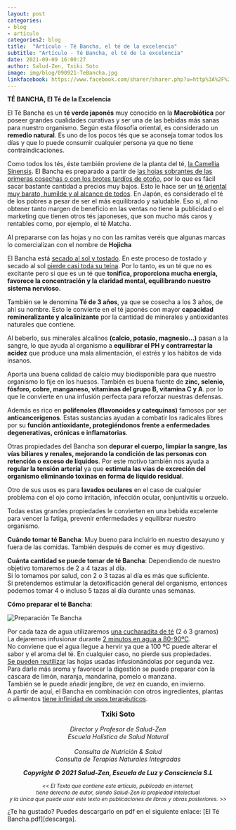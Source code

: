 ```yaml
---
layout: post
categories:
- blog
- articulo
categories2: blog
title:  "Artículo - Té Bancha, el té de la excelencia"
subtitle: "Artículo - Té Bancha, el té de la excelencia"
date: 2021-09-09 16:00:27
author: Salud-Zen, Txiki Soto
image: img/blog/090921-TeBancha.jpg
linkfacebook: https://www.facebook.com/sharer/sharer.php?u=http%3A%2F%2Fwww.salud-zen.com%2Fblog%2F2021%2F09%2F09%2Farticulo-te-bancha.html&amp;src=sdkpreparse
---
```

<b>TÉ BANCHA, El Té de la Excelencia</b>

El Té Bancha es un <b>té verde japonés</b> muy conocido en la <b>Macrobiótica</b> por poseer grandes cualidades curativas y ser una de las bebidas más sanas para nuestro organismo. Según esta filosofía oriental, es considerado un <b>remedio natural</b>. Es uno de los pocos tés que se aconseja tomar todos los días y que lo puede consumir cualquier persona ya que no tiene contraindicaciones.

Como todos los tés, éste también proviene de la planta del té, <u>la Camellia Sinensis</u>. El Bancha es preparado a partir de <u>las hojas sobrantes de las primeras cosechas o con los brotes tardíos de otoño</u>, por lo que es fácil sacar bastante cantidad a precios muy bajos. Esto le hace ser un <u>té oriental muy barato, humilde y al alcance de todos</u>. En Japón, es considerado el té de los pobres a pesar de ser el más equilibrado y saludable. Eso sí, al no obtener tanto margen de beneficio en las ventas no tiene la publicidad o el marketing que tienen otros tés japoneses, que son mucho más caros y rentables como, por ejemplo, el té Matcha.

Al prepararse con las hojas y no con las ramitas veréis que algunas marcas lo comercializan con el nombre de <b>Hojicha</b>


El Bancha está <u>secado al sol y tostado</u>. En este proceso de tostado y secado al sol <u>pierde casi toda su teína</u>. Por lo tanto, es un té que no es excitante pero si que es un té que <b>tonifica, proporciona mucha energía, favorece la concentración y la claridad mental, equilibrando nuestro sistema nervioso.</b>

También se le denomina <b>Té de 3 años</b>, ya que se cosecha a los 3 años, de ahí su nombre. Esto le convierte en el té japonés con mayor <b>capacidad remineralizante y alcalinizante</b> por la cantidad de minerales y antioxidantes naturales que contiene.

Al beberlo, sus minerales alcalinos <b>(calcio, potasio, magnesio…)</b> pasan a la sangre, lo que ayuda al organismo a <b>equilibrar el PH y contrarrestar la acidez</b> que produce una mala alimentación, el estrés y los hábitos de vida insanos.

Aporta una buena calidad de calcio muy biodisponible para que nuestro organismo lo fije en los huesos. También es buena fuente de <b>zinc, selenio, fósforo, cobre, manganeso, vitaminas del grupo B, vitamina C y A</b>. por lo que le convierte en una infusión perfecta para reforzar nuestras defensas.

Además es rico en <b>polifenoles (flavonoides y catequinas)</b> famosos por ser <b>anticancerígenos</b>. Estas sustancias ayudan a combatir los radicales libres por su <b>función antioxidante, protegiéndonos frente a enfermedades degenerativas, crónicas e inflamatorias</b>.

Otras propiedades del Bancha son <b>depurar el cuerpo, limpiar la sangre, las vías biliares y renales, mejorando la condición de las personas con retención o exceso de líquidos</b>. Por este motivo también nos ayuda a <b>regular la tensión arterial</b> ya que <b>estimula las vías de excreción del organismo eliminando toxinas en forma de líquido residual</b>.

Otro de sus usos es para <b>lavados oculares</b> en el caso de cualquier problema con el ojo como irritación, infección ocular, conjuntivitis u orzuelo.

Todas estas grandes propiedades le convierten en una bebida excelente para vencer la fatiga, prevenir enfermedades y equilibrar nuestro organismo.


<b>Cuándo tomar té Bancha</b>:
Muy bueno para incluirlo en nuestro desayuno y fuera de las comidas. También después de comer es muy digestivo.

<b>Cuánta cantidad se puede tomar de té Bancha</b>:
Dependiendo de nuestro objetivo tomaremos de 2 a 4 tazas al día.  
Si lo tomamos por salud, con 2 o 3 tazas al día es más que suficiente.  
Si pretendemos estimular la detoxificación general del organismo, entonces podemos tomar 4 o incluso 5 tazas al día durante unas semanas.  

<b>Cómo preparar el té Bancha</b>:

![Preparación Te Bancha][img1]

Por cada taza de agua utilizaremos <u>una cucharadita de té</u> (2 ó 3 gramos)  
La dejaremos infusionar durante <u>2 minutos en agua a 80-90ºC</u>.  
No conviene que el agua llegue a hervir ya que a 100 ºC puede alterar el sabor y el aroma del té. En cualquier caso, no pierde sus propiedades.  
<u>Se pueden reutilizar</u> las hojas usadas infusionándolas por segunda vez.  
Para darle más aroma y favorecer la digestión se puede preparar con la cáscara de limón, naranja, mandarina, pomelo o manzana.  
También se le puede añadir jengibre, de vez en cuando, en invierno.  
A partir de aquí, el Bancha en combinación con otros ingredientes, plantas o alimentos <u>tiene infinidad de usos terapéuticos</u>.  


<p style="text-align:center;font-size:16px">
<b>Txiki Soto </b></p>
<p style="text-align:center;font-size:14px"> <i>
Director y Profesor de Salud-Zen
<br>Escuela Holística de Salud Natural<br>
<br>Consulta de Nutrición & Salud
<br>Consulta de Terapias Naturales Integradas
</i> </p>

<p style="text-align:center;font-size:14px"> <i><b>Copyright © 2021 Salud-Zen, Escuela de Luz y Consciencia S.L</b></i></p>

<p style="text-align:center;font-size:12px"><i> << El Texto que contiene este artículo, publicado en internet,<br>  tiene derecho de autor, siendo Salud-Zen la propiedad intelectual<br>  y la única que puede usar este texto en publicaciones de libros y obras posteriores. >>
</i>
</p>
¿Te ha gustado? Puedes descargarlo en pdf en el siguiente enlace: [El Té Bancha.pdf][descarga].

[img1]: {{site.url}}{{site.baseurl}}/img/blog/09092021-TeBanchaPreparacion.jpg "El te bancha - preparación"
[descarga]: {{site.url}}{{site.baseurl}}/img/blog/090921-ARTICULO-TE-BANCHA.pdf
